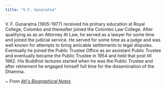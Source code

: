 ```yaml
---
title: "V.F. Gunaratna"
---
```


V. F. Gunaratna (1905-1977) received his primary education at Royal College, Colombo and thereafter joined the Colombo Law College. After qualifying as as an Attorney At Law, he served as a lawyer for some time and joined the judicial service. He served for some time as a judge and was well known for attempts to bring amicable settlements to legal disputes. Eventually he joined the Public Trustee Office as an assistant Public Trustee and eventually became the Public Trustee in 1954 and held that post till 1962. His Buddhist lectures started when he was the Public Trustee and after retirement he engaged himself full time for the dissemination of the Dhamma.

_~ From [AtI's Biographical Notes](https://www.accesstoinsight.org/lib/authors/index.html#gunaratna)_
